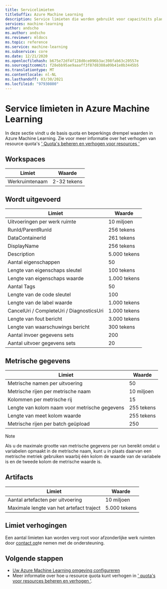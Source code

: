 ```yaml
---
title: Servicelimieten
titleSuffix: Azure Machine Learning
description: Service limieten die worden gebruikt voor capaciteits planning en maximum aantal limieten voor aanvragen en antwoorden voor Azure Machine Learning.
services: machine-learning
author: andscho
ms.author: andscho
ms.reviewer: mldocs
ms.topic: reference
ms.service: machine-learning
ms.subservice: core
ms.date: 12/21/2020
ms.openlocfilehash: b675e72df4f128d0ce096b3ac398fab63c20557e
ms.sourcegitcommit: f28ebb95ae9aaaff3f87d8388a09b41e0b3445b5
ms.translationtype: MT
ms.contentlocale: nl-NL
ms.lasthandoff: 03/30/2021
ms.locfileid: "97930800"
---
```

# <a name="service-limits-in-azure-machine-learning"></a>Service limieten in Azure Machine Learning

In deze sectie vindt u de basis quota en beperkings drempel waarden in Azure Machine Learning. Zie voor meer informatie over het verhogen van resource quota's [' Quota's beheren en verhogen voor resources '](how-to-manage-quotas.md)

## <a name="workspaces"></a>Workspaces
| Limiet | Waarde |
| --- | --- |
| Werkruimtenaam | 2-32 tekens |

## <a name="runs"></a>Wordt uitgevoerd
| Limiet | Waarde |
| --- | --- |
| Uitvoeringen per werk ruimte | 10 miljoen |
| RunId/ParentRunId | 256 tekens |
| DataContainerId | 261 tekens |
| DisplayName |256 tekens|
| Description |5.000 tekens|
| Aantal eigenschappen |50 |
| Lengte van eigenschaps sleutel |100 tekens |
| Lengte van eigenschaps waarde |1.000 tekens |
| Aantal Tags |50 |
| Lengte van de code sleutel |100 |
| Lengte van de label waarde |1.000 tekens |
| CancelUri / CompleteUri / DiagnosticsUri |1.000 tekens |
| Lengte van fout bericht |3.000 tekens |
| Lengte van waarschuwings bericht |300 tekens |
| Aantal invoer gegevens sets |200 |
| Aantal uitvoer gegevens sets |20 |


## <a name="metrics"></a>Metrische gegevens
| Limiet | Waarde |
| --- | --- |
| Metrische namen per uitvoering |50|
| Metrische rijen per metrische naam |10 miljoen|
| Kolommen per metrische rij |15|
| Lengte van kolom naam voor metrische gegevens |255 tekens |
| Lengte van meet kolom waarde |255 tekens |
| Metrische rijen per batch geüpload | 250 |

> [!NOTE]
> Als u de maximale grootte van metrische gegevens per run bereikt omdat u variabelen opmaakt in de metrische naam, kunt u in plaats daarvan een metrische metriek gebruiken waarbij één kolom de waarde van de variabele is en de tweede kolom de metrische waarde is.

## <a name="artifacts"></a>Artifacts

| Limiet | Waarde |
| --- | --- |
| Aantal artefacten per uitvoering |10 miljoen|
| Maximale lengte van het artefact traject |5.000 tekens |

## <a name="limit-increases"></a>Limiet verhogingen
Een aantal limieten kan worden verg root voor afzonderlijke werk ruimten door [contact op](https://ms.portal.azure.com/#blade/Microsoft_Azure_Support/HelpAndSupportBlade/newsupportrequest/)te nemen met de ondersteuning. 

## <a name="next-steps"></a>Volgende stappen

- [Uw Azure Machine Learning omgeving configureren](how-to-configure-environment.md)
- Meer informatie over hoe u resource quota kunt verhogen in [' quota's voor resources beheren en verhogen '](how-to-manage-quotas.md).

